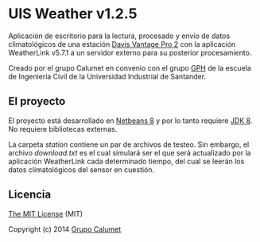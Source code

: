 UIS Weather v1.2.5
==================

Aplicación de escritorio para la lectura, procesado y envío de datos climatológicos de una estación [Davis Vantage Pro 2](http://www.davisnet.com/weather/products/weather_product.asp?pnum=06152) con la aplicación WeatherLink v5.7.1 a un servidor externo para su posterior procesamiento.

Creado por el grupo Calumet en convenio con el grupo [GPH](http://albatros.uis.edu.co/gph) de la escuela de Ingeniería Civil de la Universidad Industrial de Santander.

El proyecto
-----------

El proyecto está desarrollado en [Netbeans 8](http://netbeans.org) y por lo tanto requiere [JDK 8](http://www.oracle.com/technetwork/java/javase/downloads/index.html). No requiere bibliotecas externas.

La carpeta *station* contiene un par de archivos de testeo. Sin embargo, el archivo *download.txt* es el cual simulará ser el que será actualizado por la aplicación WeatherLink cada determinado tiempo, del cual se leerán los datos climatológicos del sensor en cuestión.

Licencia
--------

[The MIT License](http://opensource.org/licenses/MIT) (MIT)

Copyright (c) 2014 [Grupo Calumet](http://cormoran.uis.edu.co/calumet)
